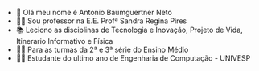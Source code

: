 - 👋 Olá meu nome é Antonio Baumguertner Neto
- 👨‍🏫 Sou professor na E.E. Profª Sandra Regina Pires
- 📚 Leciono as disciplinas de Tecnologia e Inovação, Projeto de Vida, Itinerario Informativo e Física
- 👨‍🎓 Para as turmas da 2ª e 3ª série do Ensino Médio
- 👨‍💻 Estudante do ultimo ano de Engenharia de Computação - UNIVESP

<!---
ProfBaumguertner/ProfBaumguertner is a ✨ special ✨ repository because its `README.md` (this file) appears on your GitHub profile.
You can click the Preview link to take a look at your changes.
--->
